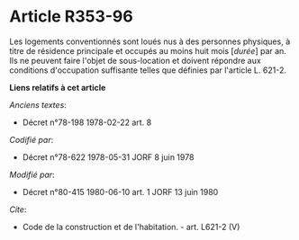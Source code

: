 # Article R353-96

Les logements conventionnés sont loués nus à des personnes physiques, à titre de résidence principale et occupés au moins
huit mois [*durée*] par an. Ils ne peuvent faire l'objet de sous-location et doivent répondre aux conditions d'occupation
suffisante telles que définies par l'article L. 621-2.

**Liens relatifs à cet article**

_Anciens textes_:

  - Décret n°78-198 1978-02-22 art. 8

_Codifié par_:

  - Décret n°78-622 1978-05-31 JORF 8 juin 1978

_Modifié par_:

  - Décret n°80-415 1980-06-10 art. 1 JORF 13 juin 1980

_Cite_:

  - Code de la construction et de l'habitation. - art. L621-2 (V)
